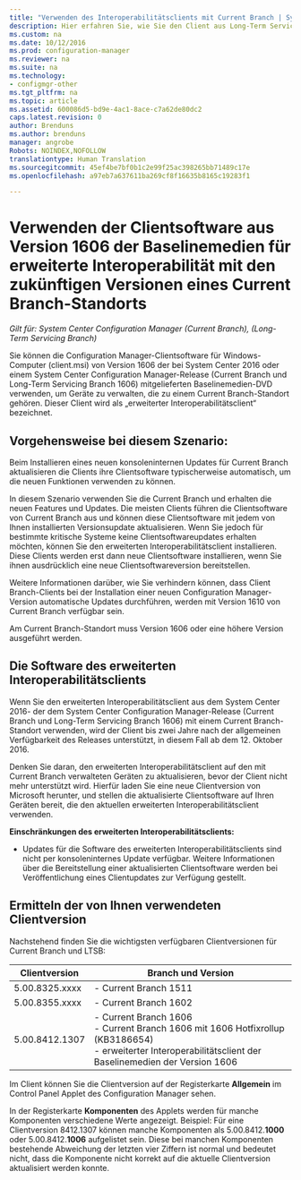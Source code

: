 ```yaml
---
title: "Verwenden des Interoperabilitätsclients mit Current Branch | System Center Configuration Manager"
description: Hier erfahren Sie, wie Sie den Client aus Long-Term Servicing Branch von Configuration Manager mit einem Current Branch-Standort verwenden.
ms.custom: na
ms.date: 10/12/2016
ms.prod: configuration-manager
ms.reviewer: na
ms.suite: na
ms.technology:
- configmgr-other
ms.tgt_pltfrm: na
ms.topic: article
ms.assetid: 600086d5-bd9e-4ac1-8ace-c7a62de80dc2
caps.latest.revision: 0
author: Brenduns
ms.author: brenduns
manager: angrobe
Robots: NOINDEX,NOFOLLOW
translationtype: Human Translation
ms.sourcegitcommit: 45ef4be7bf0b1c2e99f25ac398265bb71489c17e
ms.openlocfilehash: a97eb7a637611ba269cf8f16635b8165c19283f1

---
```

# <a name="use-the-client-software-from-the-version-1606-baseline-media-for-extended-interoperability-with-future-versions-of-a-current-branch-site"></a>Verwenden der Clientsoftware aus Version 1606 der Baselinemedien für erweiterte Interoperabilität mit den zukünftigen Versionen eines Current Branch-Standorts

*Gilt für: System Center Configuration Manager (Current Branch), (Long-Term Servicing Branch)*  

Sie können die Configuration Manager-Clientsoftware für Windows-Computer (client.msi) von Version 1606 der bei System Center 2016 oder einem System Center Configuration Manager-Release (Current Branch und Long-Term Servicing Branch 1606) mitgelieferten Baselinemedien-DVD verwenden, um Geräte zu verwalten, die zu einem Current Branch-Standort gehören. Dieser Client wird als „erweiterter Interoperabilitätsclient“ bezeichnet.

## <a name="how-this-scenario-works"></a>Vorgehensweise bei diesem Szenario:
Beim Installieren eines neuen konsoleninternen Updates für Current Branch aktualisieren die Clients ihre Clientsoftware typischerweise automatisch, um die neuen Funktionen verwenden zu können.

In diesem Szenario verwenden Sie die Current Branch und erhalten die neuen Features und Updates. Die meisten Clients führen die Clientsoftware von Current Branch aus und können diese Clientsoftware mit jedem von Ihnen installierten Versionsupdate aktualisieren. Wenn Sie jedoch für bestimmte kritische Systeme keine Clientsoftwareupdates erhalten möchten, können Sie den erweiterten Interoperabilitätsclient installieren. Diese Clients werden erst dann neue Clientsoftware installieren, wenn Sie ihnen ausdrücklich eine neue Clientsoftwareversion bereitstellen.

Weitere Informationen darüber, wie Sie verhindern können, dass Client Branch-Clients bei der Installation einer neuen Configuration Manager-Version automatische Updates durchführen, werden mit Version 1610 von Current Branch verfügbar sein.

Am Current Branch-Standort muss Version 1606 oder eine höhere Version ausgeführt werden.

## <a name="the-extended-interoperability-client-software"></a>Die Software des erweiterten Interoperabilitätsclients
Wenn Sie den erweiterten Interoperabilitätsclient aus dem System Center 2016- der dem System Center Configuration Manager-Release (Current Branch und Long-Term Servicing Branch 1606) mit einem Current Branch-Standort verwenden, wird der Client bis zwei Jahre nach der allgemeinen Verfügbarkeit des Releases unterstützt, in diesem Fall ab dem 12. Oktober 2016.

Denken Sie daran, den erweiterten Interoperabilitätsclient auf den mit Current Branch verwalteten Geräten zu aktualisieren, bevor der Client nicht mehr unterstützt wird. Hierfür laden Sie eine neue Clientversion von Microsoft herunter, und stellen die aktualisierte Clientsoftware auf Ihren Geräten bereit, die den aktuellen erweiterten Interoperabilitätsclient verwenden.

**Einschränkungen des erweiterten Interoperabilitätsclients:**
-   Updates für die Software des erweiterten Interoperabilitätsclients sind nicht per konsoleninternes Update verfügbar. Weitere Informationen über die Bereitstellung einer aktualisierten Clientsoftware werden bei Veröffentlichung eines Clientupdates zur Verfügung gestellt.

## <a name="identify-the-client-version-you-use"></a>Ermitteln der von Ihnen verwendeten Clientversion
Nachstehend finden Sie die wichtigsten verfügbaren Clientversionen für Current Branch und LTSB:

|Clientversion|Branch und Version |  
|----------------|---------------------|
|5.00.8325.xxxx |   - Current Branch 1511|
|5.00.8355.xxxx |- Current Branch 1602|
|5.00.8412.1307 |- Current Branch 1606 </br> - Current Branch 1606 mit 1606 Hotfixrollup (KB3186654)</br>- erweiterter Interoperabilitätsclient der Baselinemedien der Version 1606|  

Im Client können Sie die Clientversion auf der Registerkarte **Allgemein** im Control Panel Applet des Configuration Manager sehen.

In der Registerkarte **Komponenten** des Applets werden für manche Komponenten verschiedene Werte angezeigt. Beispiel: Für eine Clientversion 8412.1307 können manche Komponenten als 5.00.8412.**1000** oder 5.00.8412.**1006** aufgelistet sein.  Diese bei manchen Komponenten bestehende Abweichung der letzten vier Ziffern ist normal und bedeutet nicht, dass die Komponente nicht korrekt auf die aktuelle Clientversion aktualisiert werden konnte.



<!--HONumber=Nov16_HO1-->


